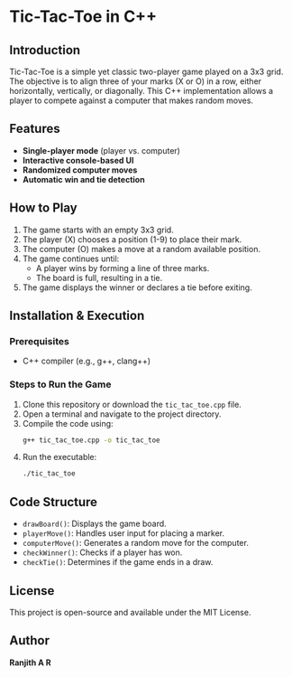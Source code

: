 # Tic-Tac-Toe in C++

## Introduction
Tic-Tac-Toe is a simple yet classic two-player game played on a 3x3 grid. The objective is to align three of your marks (X or O) in a row, either horizontally, vertically, or diagonally. This C++ implementation allows a player to compete against a computer that makes random moves.

## Features
- **Single-player mode** (player vs. computer)
- **Interactive console-based UI**
- **Randomized computer moves**
- **Automatic win and tie detection**

## How to Play
1. The game starts with an empty 3x3 grid.
2. The player (X) chooses a position (1-9) to place their mark.
3. The computer (O) makes a move at a random available position.
4. The game continues until:
   - A player wins by forming a line of three marks.
   - The board is full, resulting in a tie.
5. The game displays the winner or declares a tie before exiting.

## Installation & Execution
### Prerequisites
- C++ compiler (e.g., g++, clang++)

### Steps to Run the Game
1. Clone this repository or download the `tic_tac_toe.cpp` file.
2. Open a terminal and navigate to the project directory.
3. Compile the code using:
   ```sh
   g++ tic_tac_toe.cpp -o tic_tac_toe
   ```
4. Run the executable:
   ```sh
   ./tic_tac_toe
   ```

## Code Structure
- `drawBoard()`: Displays the game board.
- `playerMove()`: Handles user input for placing a marker.
- `computerMove()`: Generates a random move for the computer.
- `checkWinner()`: Checks if a player has won.
- `checkTie()`: Determines if the game ends in a draw.



## License
This project is open-source and available under the MIT License.

## Author
**Ranjith A R**


